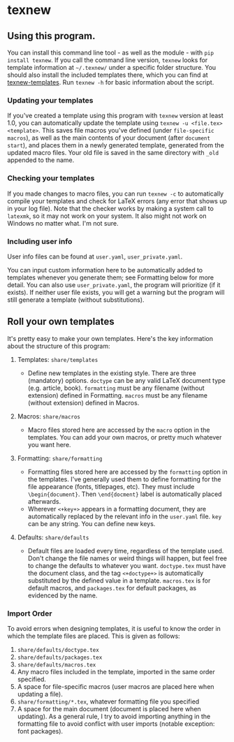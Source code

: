 # texnew

## Using this program.
You can install this command line tool - as well as the module - with `pip install texnew`.
If you call the command line version, `texnew` looks for template information at `~/.texnew/` under a specific folder structure.
You should also install the included templates there, which you can find at [texnew-templates](https://github.com/alexrutar/texnew-templates).
Run `texnew -h` for basic information about the script.

### Updating your templates
If you've created a template using this program with `texnew` version at least 1.0, you can automatically update the template using `texnew -u <file.tex> <template>`.
This saves file macros you've defined (under `file-specific macros`), as well as the main contents of your document (after `document start`), and places them in a newly generated template, generated from the updated macro files.
Your old file is saved in the same directory with `_old` appended to the name.

### Checking your templates
If you made changes to macro files, you can run `texnew -c` to automatically compile your templates and check for LaTeX errors (any error that shows up in your log file).
Note that the checker works by making a system call to `latexmk`, so it may not work on your system.
It also might not work on Windows no matter what.
I'm not sure.

### Including user info
User info files can be found at `user.yaml`, `user_private.yaml`.

You can input custom information here to be automatically added to templates whenever you generate them; see Formatting below for more detail.
You can also use `user_private.yaml`, the program will prioritize (if it exists).
If neither user file exists, you will get a warning but the program will still generate a template (without substitutions).

## Roll your own templates
It's pretty easy to make your own templates.
Here's the key information about the structure of this program:

1. Templates: `share/templates`
    - Define new templates in the existing style. There are three (mandatory) options. `doctype` can be any valid LaTeX document type (e.g. article, book). `formatting` must be any filename (without extension) defined in Formatting. `macros` must be any filename (without extension) defined in Macros.

2. Macros: `share/macros`
    - Macro files stored here are accessed by the `macro` option in the templates. You can add your own macros, or pretty much whatever you want here.

3. Formatting: `share/formatting`
    - Formatting files stored here are accessed by the `formatting` option in the templates. I've generally used them to define formatting for the file appearance (fonts, titlepages, etc). They must include `\begin{document}`. Then `\end{docment}` label is automatically placed afterwards.
    - Wherever `<+key+>` appears in a formatting document, they are automatically replaced by the relevant info in the `user.yaml` file. `key` can be any string. You can define new keys.

4. Defaults: `share/defaults`
    - Default files are loaded every time, regardless of the template used. Don't change the file names or weird things will happen, but feel free to change the defaults to whatever you want. `doctype.tex` must have the document class, and the tag `<+doctype+>` is automatically substituted by the defined value in a template. `macros.tex` is for default macros, and `packages.tex` for default packages, as evidenced by the name.

### Import Order
To avoid errors when designing templates, it is useful to know the order in which the template files are placed.
This is given as follows:
1. `share/defaults/doctype.tex`
2. `share/defaults/packages.tex`
3. `share/defaults/macros.tex`
4. Any macro files included in the template, imported in the same order specified.
5. A space for file-specific macros (user macros are placed here when updating a file).
6. `share/formatting/*.tex`, whatever formatting file you specified
7. A space for the main document (document is placed here when updating).
As a general rule, I try to avoid importing anything in the formatting file to avoid conflict with user imports (notable exception: font packages).
